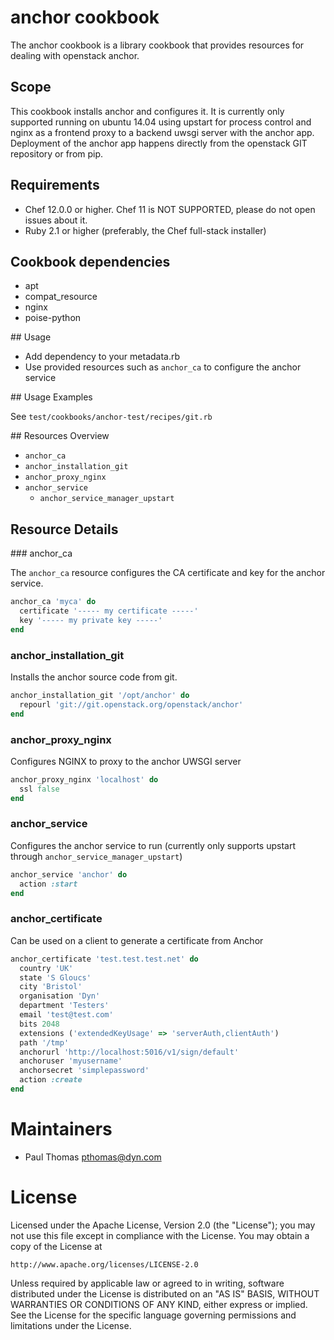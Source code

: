 # anchor cookbook

The anchor cookbook is a library cookbook that provides resources for dealing with openstack anchor.

## Scope

This cookbook installs anchor and configures it. It is currently only supported running on ubuntu 14.04 using upstart for process control and nginx as a frontend proxy to a backend uwsgi server with the anchor app. Deployment of the anchor app happens directly from the openstack GIT repository or from pip.

## Requirements

* Chef 12.0.0 or higher. Chef 11 is NOT SUPPORTED, please do not open issues about it.
* Ruby 2.1 or higher (preferably, the Chef full-stack installer)

## Cookbook dependencies

* apt
* compat_resource
* nginx
* poise-python

## Usage

* Add dependency to your metadata.rb
* Use provided resources such as `anchor_ca` to configure the anchor service

## Usage Examples

See `test/cookbooks/anchor-test/recipes/git.rb`

## Resources Overview
* `anchor_ca`
* `anchor_installation_git`
* `anchor_proxy_nginx`
* `anchor_service`
  * `anchor_service_manager_upstart`

## Resource Details

### anchor_ca

The `anchor_ca` resource configures the CA certificate and key for the anchor service.

```ruby
anchor_ca 'myca' do
  certificate '----- my certificate -----'
  key '----- my private key -----'
end
```

### anchor_installation_git

Installs the anchor source code from git.

```ruby
anchor_installation_git '/opt/anchor' do
  repourl 'git://git.openstack.org/openstack/anchor'
end
```

### anchor_proxy_nginx

Configures NGINX to proxy to the anchor UWSGI server

```ruby
anchor_proxy_nginx 'localhost' do
  ssl false
end
```

### anchor_service

Configures the anchor service to run (currently only supports upstart through `anchor_service_manager_upstart`)

```ruby
anchor_service 'anchor' do
  action :start
end
```

### anchor_certificate

Can be used on a client to generate a certificate from Anchor

```ruby
anchor_certificate 'test.test.test.net' do
  country 'UK'
  state 'S Gloucs'
  city 'Bristol'
  organisation 'Dyn'
  department 'Testers'
  email 'test@test.com'
  bits 2048
  extensions ('extendedKeyUsage' => 'serverAuth,clientAuth')
  path '/tmp'
  anchorurl 'http://localhost:5016/v1/sign/default'
  anchoruser 'myusername'
  anchorsecret 'simplepassword'
  action :create
end
```

# Maintainers

* Paul Thomas <pthomas@dyn.com>

# License

Licensed under the Apache License, Version 2.0 (the "License");
you may not use this file except in compliance with the License.
You may obtain a copy of the License at

    http://www.apache.org/licenses/LICENSE-2.0

Unless required by applicable law or agreed to in writing, software
distributed under the License is distributed on an "AS IS" BASIS,
WITHOUT WARRANTIES OR CONDITIONS OF ANY KIND, either express or implied.
See the License for the specific language governing permissions and
limitations under the License.
